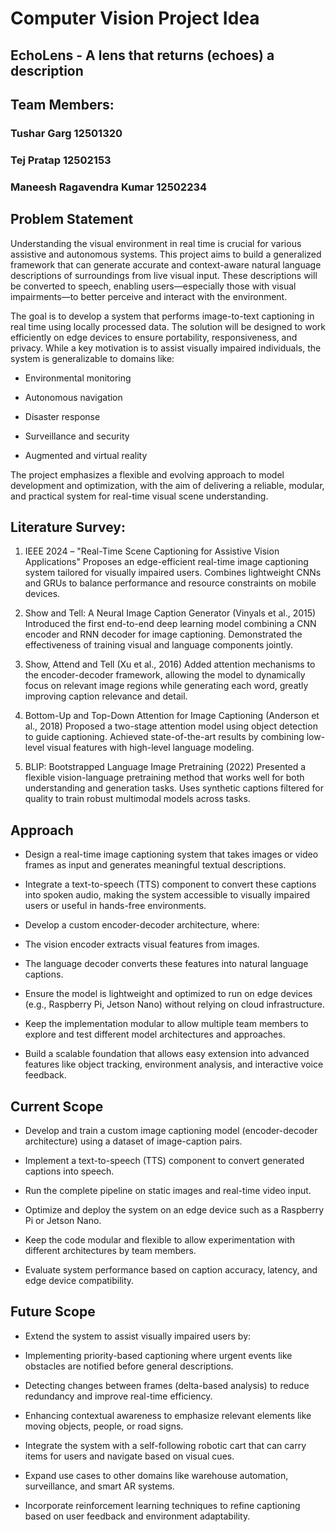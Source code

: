 # Computer Vision Project Idea

## EchoLens - A lens that returns (echoes) a description

## Team Members:
### Tushar Garg 12501320
### Tej Pratap 12502153
### Maneesh Ragavendra Kumar 12502234

## Problem Statement

Understanding the visual environment in real time is crucial for various assistive and autonomous systems. This project aims to build a generalized framework that can generate accurate and context-aware natural language descriptions of surroundings from live visual input. These descriptions will be converted to speech, enabling users—especially those with visual impairments—to better perceive and interact with the environment.

The goal is to develop a system that performs image-to-text captioning in real time using locally processed data. The solution will be designed to work efficiently on edge devices to ensure portability, responsiveness, and privacy. While a key motivation is to assist visually impaired individuals, the system is generalizable to domains like:

- Environmental monitoring

- Autonomous navigation

- Disaster response

- Surveillance and security

- Augmented and virtual reality

The project emphasizes a flexible and evolving approach to model development and optimization, with the aim of delivering a reliable, modular, and practical system for real-time visual scene understanding.

## Literature Survey:

1. IEEE 2024 – "Real-Time Scene Captioning for Assistive Vision Applications"
Proposes an edge-efficient real-time image captioning system tailored for visually impaired users. Combines lightweight CNNs and GRUs to balance performance and resource constraints on mobile devices.

2. Show and Tell: A Neural Image Caption Generator (Vinyals et al., 2015)
Introduced the first end-to-end deep learning model combining a CNN encoder and RNN decoder for image captioning. Demonstrated the effectiveness of training visual and language components jointly.

3. Show, Attend and Tell (Xu et al., 2016)
Added attention mechanisms to the encoder-decoder framework, allowing the model to dynamically focus on relevant image regions while generating each word, greatly improving caption relevance and detail.

4. Bottom-Up and Top-Down Attention for Image Captioning (Anderson et al., 2018)
Proposed a two-stage attention model using object detection to guide captioning. Achieved state-of-the-art results by combining low-level visual features with high-level language modeling.

5. BLIP: Bootstrapped Language Image Pretraining (2022)
Presented a flexible vision-language pretraining method that works well for both understanding and generation tasks. Uses synthetic captions filtered for quality to train robust multimodal models across tasks.

## Approach
- Design a real-time image captioning system that takes images or video frames as input and generates meaningful textual descriptions.

- Integrate a text-to-speech (TTS) component to convert these captions into spoken audio, making the system accessible to visually impaired users or useful in hands-free environments.

- Develop a custom encoder-decoder architecture, where:

- The vision encoder extracts visual features from images.

- The language decoder converts these features into natural language captions.

- Ensure the model is lightweight and optimized to run on edge devices (e.g., Raspberry Pi, Jetson Nano) without relying on cloud infrastructure.

- Keep the implementation modular to allow multiple team members to explore and test different model architectures and approaches.

- Build a scalable foundation that allows easy extension into advanced features like object tracking, environment analysis, and interactive voice feedback.

## Current Scope

- Develop and train a custom image captioning model (encoder-decoder architecture) using a dataset of image-caption pairs.

- Implement a text-to-speech (TTS) component to convert generated captions into speech.

- Run the complete pipeline on static images and real-time video input.

- Optimize and deploy the system on an edge device such as a Raspberry Pi or Jetson Nano.

- Keep the code modular and flexible to allow experimentation with different architectures by team members.

- Evaluate system performance based on caption accuracy, latency, and edge device compatibility.

## Future Scope

- Extend the system to assist visually impaired users by:

- Implementing priority-based captioning where urgent events like obstacles are notified before general descriptions.

- Detecting changes between frames (delta-based analysis) to reduce redundancy and improve real-time efficiency.

- Enhancing contextual awareness to emphasize relevant elements like moving objects, people, or road signs.

- Integrate the system with a self-following robotic cart that can carry items for users and navigate based on visual cues.

- Expand use cases to other domains like warehouse automation, surveillance, and smart AR systems.

- Incorporate reinforcement learning techniques to refine captioning based on user feedback and environment adaptability.

